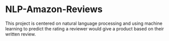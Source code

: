 # NLP-Amazon-Reviews
This project is centered on natural language processing and using machine learning to predict the rating a reviewer would give a product based on their written review.
